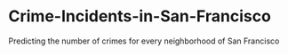 # Crime-Incidents-in-San-Francisco
Predicting the number of crimes for every neighborhood of San Francisco 
